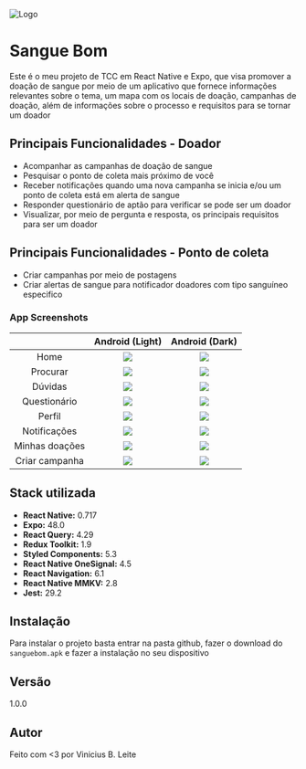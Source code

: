 
![Logo](github/logo/icon-removebg-preview.png)


# Sangue Bom 

Este é o meu projeto de TCC em React Native e Expo, que visa promover a doação de sangue por meio de um aplicativo que fornece informações relevantes sobre o tema, um mapa com os locais de doação, campanhas de doação, além de informações sobre o processo e requisitos para se tornar um doador
## Principais Funcionalidades - Doador

- Acompanhar as campanhas de doação de sangue
- Pesquisar o ponto de coleta mais próximo de você
- Receber notificações quando uma nova campanha se inicia e/ou um ponto de coleta está em alerta de sangue
- Responder questionário de aptão para verificar se pode ser um doador
- Visualizar, por meio de pergunta e resposta, os principais requisitos para ser um doador


## Principais Funcionalidades - Ponto de coleta

- Criar campanhas por meio de postagens
- Criar alertas de sangue para notificador doadores com tipo sanguíneo especifico

### App Screenshots

|                |              Android (Light)               |              Android (Dark)               |
| :------------: | :----------------------------------------: | :---------------------------------------: |
| Home           | ![](github/screens/home.png)               | ![](github/screens/homeDark.png)          |
| Procurar       | ![](github/screens/procurar.png)           | ![](github/screens/procurarDark.png)      |
| Dúvidas        | ![](github/screens/duvidas.png)            | ![](github/screens/duvidasDark.png)       |
| Questionário   | ![](github/screens/questionario.png)       | ![](github/screens/questionarioDark.png)  |
| Perfil         | ![](github/screens/perfil.png)             | ![](github/screens/perfilDark.png)        |
| Notificações   | ![](github/screens/notificacoes.png)       | ![](github/screens/notificacoesDark.png)  |
| Minhas doações | ![](github/screens/minhasDoacoes.png)      | ![](github/screens/minhasDoacoesDark.png) |
| Criar campanha | ![](github/screens/criarCampanha.png)      | ![](github/screens/criarCampanhaDark.png) |



## Stack utilizada

- **React Native:** 0.717
- **Expo:** 48.0
- **React Query:**  4.29
- **Redux Toolkit:** 1.9
- **Styled Components:** 5.3
- **React Native OneSignal:** 4.5
- **React Navigation:** 6.1
- **React Native MMKV:** 2.8
- **Jest:** 29.2

## Instalação

Para instalar o projeto basta entrar na pasta github, fazer o download do ```sanguebom.apk```  e fazer a instalação no seu dispositivo

  
## Versão
  1.0.0

## Autor
Feito com <3 por Vinicius B. Leite